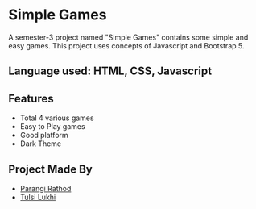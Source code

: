# Simple Games
A semester-3 project named "Simple Games" contains some simple and easy games. This project uses concepts of Javascript and Bootstrap 5.
## Language used: HTML, CSS, Javascript

  
## Features

- Total 4 various games 
- Easy to Play games
- Good platform
- Dark Theme

  
## Project Made By

- [Parangi Rathod](https://github.com/Parangi-27)
- [Tulsi Lukhi](https://github.com/Tulsi011)

  
